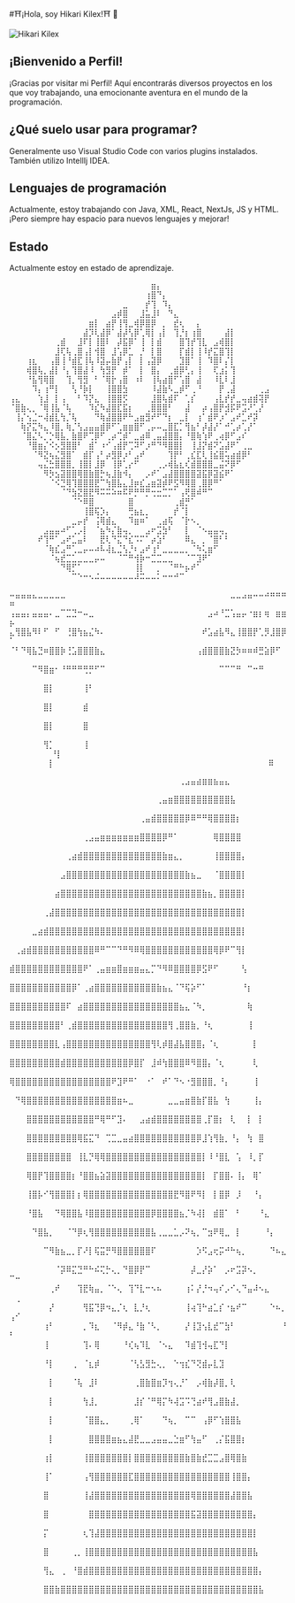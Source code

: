 <!--
**Kilex79/Kilex79** is a ✨ _special_ ✨ repository because its `README.md` (this file) appears on your GitHub profile.

Here are some ideas to get you started:

- 🔭 I’m currently working on ...
- 🌱 I’m currently learning ...
- 👯 I’m looking to collaborate on ...
- 🤔 I’m looking for help with ...
- 💬 Ask me about ...
- 📫 How to reach me: ...
- 😄 Pronouns: ...
- ⚡ Fun fact: ...
-->


#⛩¡Hola, soy Hikari Kilex!⛩ 👋

![Hikari Kilex]([url_de_la_imagen](https://i.pinimg.com/originals/21/41/5a/21415a55fa22227fae95dab29e21ed16.jpg))

## ¡Bienvenido a Perfil!

¡Gracias por visitar mi Perfil! Aquí encontrarás diversos proyectos en los que voy trabajando, una emocionante aventura en el mundo de la programación.

## ¿Qué suelo usar para programar?

Generalmente uso Visual Studio Code con varios plugins instalados. También utilizo IntellIj IDEA.

## Lenguajes de programación

Actualmente, estoy trabajando con Java, XML, React, NextJs, JS y HTML. ¡Pero siempre hay espacio para nuevos lenguajes y mejorar!

## Estado

Actualmente estoy en estado de aprendizaje.
































⠀⠀⠀⠀⠀⠀⠀⠀⠀⠀⠀⠀⠀⠀⠀⠀⠀⠀⠀⠀⠀⠀⠀⠀⠀⣶⡄⠀⠀⠀⠀⠀⠀⠀⠀⠀⠀⠀⠀⠀⠀⠀⠀⠀⠀⠀
⠀⠀⠀⠀⠀⠀⠀⠀⠀⠀⠀⠀⠀⠀⠀⠀⠀⠀⠀⠀⠀⠀⠀⠀⢰⣿⠙⡄⠀⠀⠀⠀⠀⠀⠀⠀⠀⠀⠀⠀⠀⠀⠀⠀⠀⠀
⠀⠀⠀⠀⠀⠀⠀⠀⠀⠀⠀⠀⠀⠀⠀⠀⠀⠀⠀⠀⣀⠀⠀⠀⡞⢹⠀⠹⡄⠀⠀⠀⠀⠀⠀⠀⠀⠀⠀⠀⠀⠀⠀⠀⠀⠀
⠀⠀⠀⠀⠀⠀⠀⠀⠀⠀⠀⠀⠀⠀⠀⠀⠀⠀⣠⡾⣿⠀⠀⣸⣥⣸⠇⠀⠙⣄⠀⠀⠀⠀⠀⠀⠀⠀⠀⠀⠀⠀⠀⠀⠀⠀
⠀⠀⠀⠀⠀⠀⠀⠀⠀⠀⠀⠀⠀⠀⣶⡇⠀⣴⡟⢸⢻⣀⢾⡿⣿⡿⠀⡀⠀⣞⢆⠀⠀⡄⠀⠀⠀⠀⠀⠀⠀⠀⠀⠀⠀⠀
⠀⠀⠀⠀⠀⠀⠀⠀⠀⠀⠀⠀⠀⣼⡹⢇⣼⡿⠁⣼⡼⢣⡿⢁⢿⡇⢠⡇⠀⢹⡘⡆⢰⣿⠀⠀⠀⠀⣼⡇⠀⠀⠀⠀⠀⠀
⠀⠀⠀⠀⠀⠀⠀⠀⢀⣾⠀⠀⣸⠏⡇⢸⣿⠇⠀⡼⣯⡿⠁⢸⠀⡇⣾⠀⠀⠀⣿⢹⡞⢹⣇⠀⣠⢾⣿⡇⠀⠀⠀⠀⠀⠀
⠀⠀⠀⠀⠀⠀⠀⠀⣸⢏⢧⢀⣿⢠⡇⢺⣿⠀⣸⢡⡿⣁⠀⡘⠀⡇⣿⠀⠀⠀⡏⣾⡇⢸⠸⡞⣍⣿⢹⡇⠀⠀⠀⠀⠀⠀
⠀⠀⠀⢰⣆⠀⠀⢠⣿⢸⠘⣾⣏⢸⢧⠸⣽⡤⣷⡟⢠⡇⠀⡇⢠⣽⡿⠀⠀⠀⣹⣿⠁⢸⠀⠹⣿⠇⡌⡇⠀⠀⠀⠀⠀⠀
⠀⠀⠀⢾⣿⢧⡀⣼⡇⠘⡄⢹⣿⣼⠸⠀⢳⣻⡟⠀⡾⠁⠀⡇⠀⣿⡄⠀⢀⣾⡿⢃⡄⢸⠀⠀⢏⣰⡅⢹⠀⠀⠀⠀⠀⠀
⠀⠀⠀⠘⣧⢻⢿⣿⠀⠀⢹⡀⢻⣻⠀⠃⠈⢿⡗⢠⣿⠀⠰⠇⠀⢸⢧⣴⣿⠋⢡⣿⠀⣼⠀⠀⠸⣇⠇⣸⠀⠀⠀⠀⠀⠀
⠀⠀⠀⠀⠹⡄⢰⠛⡇⠀⠀⢣⠘⡷⡇⠀⠀⢸⣿⣿⣳⠀⠀⠀⠀⠸⣼⣷⠣⣀⡾⠋⢀⠘⠀⠀⠀⡟⢀⣼⠀⠀⠀⠀⢀⣠
⢠⣄⠀⠀⠀⢱⣸⠀⡇⢠⠀⠀⠃⠹⡝⣄⠀⢸⣿⣿⡫⠀⠀⠀⠀⣸⣿⢧⣾⠏⠀⢁⡎⠀⠀⠀⢠⣇⡞⡞⣀⢤⣴⣾⢽⡟
⠈⣿⣷⢄⡀⠈⢿⢸⣧⠈⢧⠀⠀⠀⠹⣎⠳⣼⣿⣏⣯⡆⠀⠀⢀⣿⣿⣿⠃⠀⠀⣼⠀⠀⡴⢠⣿⡟⣺⡯⠟⣩⠜⢁⡜⠀
⠀⢸⡌⢢⣈⠒⢼⣾⣇⢳⡈⢧⠀⠀⠀⠙⢷⣼⣿⣿⠟⠓⣠⣶⣻⠞⠋⠙⡆⠀⣀⡇⠀⢰⠁⣾⠟⡰⠁⣠⠞⣁⠞⡽⠀⠀
⠀⠀⢷⡝⣍⠳⣄⠸⣿⡀⢷⡈⢣⣠⣤⣤⣾⡿⠋⢁⣶⣶⣿⠋⢀⡤⠤⣀⣿⣏⡁⢻⣦⠃⡼⣼⡜⠁⠚⢁⡴⢁⡜⠁⠀⠀
⠀⠀⠈⣿⣌⠣⡈⡑⢿⣧⡀⣷⣿⠟⢉⡿⠋⢀⡴⢉⡾⠁⣀⣴⠿⢀⣤⣼⣿⣿⡄⠘⣿⢷⢱⠟⢀⢴⡿⠋⣠⠎⠀⠀⠀⠀
⠀⠀⠀⠘⣿⣶⡌⠪⡢⣻⣿⣿⠃⠀⣾⠁⠰⠊⢠⣾⡟⢉⠽⠋⡰⠛⠙⠻⣿⣿⡇⠀⢸⣸⡝⣾⠝⣡⣼⠟⠁⢀⣀⠀⠀⠀
⠀⠀⠀⠀⠈⠻⣝⢦⣌⣻⣿⠁⠀⣾⡏⢠⠃⡴⣻⡿⡰⠃⣠⠞⠀⠀⠀⠀⢹⡟⠃⢀⣎⣏⢇⢸⣮⣿⢥⣴⣾⡿⠃⠀⠀⠀
⠀⠀⠀⠀⠀⢤⣌⣓⣿⣿⣿⡀⢸⣿⡇⣸⡿⠀⢸⡿⢁⡔⠋⠀⠀⠀⢀⡠⢾⣧⣆⢎⣾⣿⣿⣿⣀⣬⠝⡿⠋⠀⠀⠀⠀⠀
⠀⠀⠀⠀⠀⠀⠻⡳⣢⣽⣿⣿⢿⣿⣷⣿⡓⢦⣸⣷⠺⡄⠀⠀⡠⠞⠁⣠⣼⣿⣿⣿⣿⣽⣯⡿⣽⣮⠟⠁⠀⠀⠀⠀⠀⠀
⠀⠀⠀⠀⠀⠀⠀⠈⠪⣙⢿⢹⣿⣿⣿⣟⠉⢳⣿⣧⣄⣸⡶⣎⣠⣶⣽⡾⠟⣫⠻⢿⣿⢀⣿⡿⠛⠁⠀⠀⠀⠀⠀⠀⠀⠀
⠀⠀⠀⠀⠀⠀⠀⠀⠀⠈⠙⣳⣝⣿⣟⠻⠭⠭⠵⠶⠯⠟⡛⠛⡛⢒⣒⣉⡉⠁⢠⢟⣿⠾⠛⠉⠀⠀⠀⠀⠀⠀⠀⠀⠀⠀
⠀⠀⠀⠀⠀⠀⠀⠀⠀⠀⠀⠈⠑⠿⣿⠀⠀⠀⠀⠀⠀⣿⠀⠀⠀⠀⠀⠀⠀⢀⣾⡛⠁⠀⠀⠀⠀⠀⠀⠀⠀⠀⠀⠀⠀⠀
⠀⠀⠀⠀⠀⠀⠀⠀⠀⠀⠀⠀⠀⢸⣿⢯⡱⡄⠀⠀⠀⢛⣦⣆⡀⠀⠀⠀⠀⡞⠈⡇⠀⠀⠀⠀⠀⠀⠀⠀⠀⠀⠀⠀⠀⠀
⠀⠀⠀⠀⠀⠀⠀⠀⠀⠀⠀⣀⡤⡞⠀⢨⢿⣾⣄⠀⠀⠹⣶⠶⠁⠀⢀⣴⢯⠀⠈⡗⠢⡀⠀⠀⠀⠀⠀⠀⠀⠀⠀⠀⠀⠀
⠀⠀⠀⠀⠀⠀⣠⣤⣤⠴⠋⢁⡠⡇⠀⠈⣦⠳⡌⣷⢤⡀⠀⠀⣠⠖⣩⣳⠃⠀⠀⡇⠀⠈⠢⣤⣤⢤⡀⠀⠀⠀⠀⠀⠀⠀
⠀⠀⠀⠀⠀⠞⢹⠛⠁⣠⠞⣁⣤⠇⠀⠀⣟⢇⠙⣍⠙⣎⠩⠍⠁⡴⣱⠃⠀⠀⠀⠿⣄⠀⡀⠈⣿⠃⠃⠀⠀⠀⠀⠀⠀⠀
⠀⠀⠀⠀⠀⠀⠈⢷⣎⣠⠛⢁⣀⡤⠤⠴⠧⢼⣆⣈⢣⡘⠆⣠⠞⢰⠃⣀⣀⣀⣀⡀⠈⠳⢅⣶⠋⠀⠀⠀⠀⠀⠀⠀⠀⠀
⠀⠀⠀⠀⠀⠀⠀⠈⢦⣞⣉⣁⣀⣀⣀⡤⠤⠀⠀⠈⠉⠛⢺⡷⠒⣉⣉⣀⣀⠀⠀⠈⠉⣹⠟⠁⠀⠀⠀⠀⠀⠀⠀⠀⠀⠀
⠀⠀⠀⠀⠀⠀⠀⠀⠀⠙⢿⡋⠁⠀⠀⠀⠀⠀⠀⠀⠀⠀⢸⡇⠀⠀⡀⠀⠈⠛⠓⡦⠞⠁⠀⠀⠀⠀⠀⠀⠀⠀⠀⠀⠀⠀
⠀⠀⠀⠀⠀⠀⠀⠀⠀⠀⠀⠉⠑⠒⠢⠬⠤⠤⠤⠤⠤⠤⠼⠭⠤⠤⠅⠒⠒⠚⠉⠀⠀⠀⠀⠀⠀⠀⠀⠀⠀⠀⠀⠀⠀⠀






⠤⣤⣤⣤⣄⣀⣀⣀⣀⣀⠀⠀⠀⠀⠀⠀⠀⠀⠀⠀⠀⠀⠀⠀⠀⠀⠀⠀⠀⠀⠀⠀⠀⠀⠀⠀⠀⠀⠀⣀⣀⣠⣤⠤⠤⠴⠶⠶⠶⠶
⢠⣤⣤⡄⣤⣤⣤⠄⣀⠉⣉⣙⠒⠤⣀⠀⠀⠀⠀⠀⠀⠀⠀⠀⠀⠀⠀⠀⠀⠀⠀⠀⠀⠀⠀⣠⠴⠘⣉⢡⣤⡤⠐⣶⡆⢶⠀⣶⣶⡦
⣄⢻⣿⣧⠻⠇⠋⠀⠋⠀⢘⣿⢳⣦⣌⠳⠄⠀⠀⠀⠀⠀⠀⠀⠀⠀⠀⠀⠀⠀⠀⠀⠀⠀⠞⣡⣴⣧⠻⣄⢸⣿⣿⡟⢁⡻⣸⣿⡿⠁
⠈⠃⠙⢿⣧⣙⠶⣿⣿⡷⢘⣡⣿⣿⣿⣷⣄⠀⠀⠀⠀⠀⠀⠀⠀⠀⠀⠀⠀⠀⠀⠀⠀⢠⣾⣿⣿⣿⣷⣝⡳⠶⠶⠾⣛⣵⡿⠋⠀⠀
⠀⠀⠀⠀⠉⠻⣿⣶⠂⠘⠛⠛⠛⢛⡛⠋⠉⠀⠀⠀⠀⠀⠀⠀⠀⠀⠀⠀⠀⠀⠀⠀⠀⠀⠀⠀⠀⠉⠉⠉⠛⠀⠉⠒⠛⠀⠀⠀⠀⠀
⠀⠀⠀⠀⠀⠀⣿⡇⠀⠀⠀⠀⠀⢸⠃⠀⠀⠀⠀⠀⠀⠀⠀⠀⠀⠀⠀⠀⠀⠀⠀⠀⠀⠀⠀⠀⠀⠀⠀⠀⠀⠀⠀⠀⠀⠀⠀⠀⠀⠀
⠀⠀⠀⠀⠀⠀⣿⡇⠀⠀⠀⠀⠀⣾⠀⠀⠀⠀⠀⠀⠀⠀⠀⠀⠀⠀⠀⠀⠀⠀⠀⠀⠀⠀⠀⠀⠀⠀⠀⠀⠀⠀⠀⠀⠀⠀⠀⠀⠀⠀
⠀⠀⠀⠀⠀⠀⣿⡇⠀⠀⠀⠀⠀⣿⠀⠀⠀⠀⠀⠀⠀⠀⠀⠀⠀⠀⠀⠀⠀⠀⠀⠀⠀⠀⠀⠀⠀⠀⠀⠀⠀⠀⠀⠀⠀⠀⠀⠀⠀⠀
⠀⠀⠀⠀⠀⠀⢻⡁⠀⠀⠀⠀⠀⢸⠀⠀⠀⠀⠀⠀⠀⠀⠀⠀⠀⠀⠀⠀⠀⠀⠀⠀⠀⠀⠀⠀⠀⠀⠀⠀⠀⠀⠀⠀⠀⠀⠀⠀⠀⠀
⠀⠀⠀⠀⠀⠀⠘⡇⠀⠀⠀⠀⠀⠀⠀
⠀⠀⠀⠀⠀⠀⠀⡇⠀⠀⠀⠀⠀⠀⠀⠀⠀⠀⠀⠀⠀⠀⠀⠀⠀⠀⠀⠀⠀⠀⠀⠀⠀⠀⠀⠀⠀⠀⠀
⠀⠀⠀ ⠀⠀⠀⠿








⠀⠀⠀⠀⠀⠀⠀⠀⠀⠀⠀⠀⠀⠀⠀⠀⠀⠀⠀⠀⠀⠀⠀⠀⠀⠀⠀⠀⠀⠀⢀⣠⣤⣴⣶⣶⣦⣤⣄⠀⠀⠀⠀⠀⠀⠀⠀⠀⠀⠀⠀
⠀⠀⠀⠀⠀⠀⠀⠀⠀⠀⠀⠀⠀⠀⠀⠀⠀⠀⠀⠀⠀⠀⠀⠀⠀⠀⢀⣤⣶⣿⣿⣿⣿⣿⣿⣿⣿⣿⣿⣧⠀⠀⠀⠀⠀⠀⠀⠀⠀⠀⠀
⠀⠀⠀⠀⠀⠀⠀⠀⠀⠀⠀⠀⠀⠀⠀⠀⠀⠀⠀⠀⠀⠀⠀⢀⣤⣾⣿⣿⣿⣿⣿⡿⠿⠛⠛⢿⣿⣿⣿⣿⡆⠀⠀⠀⠀⠀⠀⠀⠀⠀⠀
⠀⠀⠀⠀⠀⠀⠀⠀⠀⠀⠀⠀⠀⢀⣠⣤⣶⣶⣶⣶⣶⣶⣶⣿⣿⣿⣿⡿⠛⠁⠀⠀⠀⠀⠀⠀⢿⣿⣿⣿⣿⠀⠀⠀⠀⠀⠀⠀⠀⠀⠀
⠀⠀⠀⠀⠀⠀⠀⠀⠀⠀⢀⣴⣾⣿⣿⣿⣿⣿⣿⣿⣿⣿⣿⣿⣿⣿⣿⣷⣶⣄⡀⠀⠀⠀⠀⠀⢸⣿⣿⣿⣿⡄⠀⠀⠀⠀⠀⠀⠀⠀⠀
⠀⠀⠀⠀⠀⠀⠀⠀⠀⣠⣿⣿⣿⣿⣿⣿⣿⣿⣿⣿⣿⣿⣿⣿⣿⣿⣿⣿⣿⣿⣿⣷⣦⣀⠀⠀⠈⣿⣿⣿⣿⡇⠀⠀⠀⠀⠀⠀⠀⠀⠀
⠀⠀⠀⠀⠀⠀⠀⠀⣴⣿⣿⣿⣿⣿⣿⣿⣿⣿⣿⣿⣿⣿⣿⣿⣿⣿⣿⣿⣿⣿⣿⣿⣿⣿⣷⣦⡀⣿⣿⣿⣿⡇⠀⠀⠀⠀⠀⠀⠀⠀⠀
⠀⠀⠀⠀⠀⠀⢀⣼⣿⣿⣿⣿⣿⣿⣿⣿⣿⣿⣿⣿⣿⣿⣿⣿⣿⣿⣿⣿⣿⣿⣿⣿⣿⣿⣿⣿⣿⣿⣿⣿⣿⡇⠀⠀⠀⠀⠀⠀⠀⠀⠀
⠀⠀⠀⠀⣀⣴⣾⣿⣿⣿⣿⣿⣿⣿⣿⣿⣿⣿⣿⣿⣿⣿⣿⣿⣿⣿⣿⣿⣿⣿⣿⣿⣿⣿⣿⣿⣿⣿⣿⣿⣿⡇⠀⠀⠀⠀⠀⠀⠀⠀⠀
⠀⢀⣴⣾⣿⣿⣿⣿⣿⣿⣿⣿⣿⣿⣿⠿⠛⠉⠉⠙⠛⠻⠿⢿⣿⣿⣿⣿⣿⣿⣿⣿⣿⣿⣿⣿⢿⡿⠟⠉⢻⡇⠀⠀⠀⠀⠀⠀⠀⠀⠀
⣾⣿⣿⣿⣿⣿⣿⣿⣿⣿⣿⣿⣿⠟⠁⢀⣤⣶⣶⣿⣶⣶⣶⣤⣄⡉⠙⠻⠿⣿⣿⣿⣿⡿⣫⠟⠋⠀⠀⠀⠀⢣⠀⠀⠀⠀⠀⠀⠀⠀⠀
⣿⣿⣿⣿⣿⣿⣿⣿⣿⣿⣿⡿⠁⢀⣴⣿⣿⣿⣿⣿⣿⣿⣿⣿⣿⣿⣷⣦⣄⠈⠙⢯⡵⠋⠁⠀⠀⠀⠀⠀⠀⠘⡆⠀⠀⠀⠀⠀⠀⠀⠀
⣿⣿⣿⣿⣿⣿⣿⣿⣿⣿⠏⠀⣴⣿⣿⣿⣿⣿⣿⣿⣿⣿⣿⣿⣿⣿⣿⣿⣿⣿⣦⣄⠈⠳⡀⠀⠀⠀⠀⠀⠀⠀⢷⠀⠀⠀⠀⠀⠀⠀⠀
⣿⣿⣿⣿⣿⣿⣿⣿⣿⠃⢀⣾⣿⣿⣿⣿⣿⣿⣿⣿⣿⣿⣿⣿⣿⣿⣿⣿⢻⢀⣿⣿⣷⡀⠘⢆⠀⠀⠀⠀⠀⠀⢸⠀⠀⠀⠀⠀⠀⠀⠀
⣿⣿⣿⣿⣿⣿⣿⣿⣇⢠⣿⣿⣿⣿⣿⣿⣿⣿⣿⣿⣿⣿⣿⣿⣿⢻⢇⡾⣿⣼⣧⣿⣿⣿⡄⠈⢆⠀⠀⠀⠀⠀⠀⡇⠀⠀⠀⠀⠀⠀⠀
⣿⣿⣿⣿⣿⣿⣿⣿⣿⣾⣿⣿⣿⣿⣿⣿⣿⣿⣿⣿⣿⡿⣿⡏⠀⣸⠾⢳⣿⣿⣿⠿⠻⣿⣿⡄⠈⢆⠀⠀⠀⠀⠀⢇⠀⠀⠀⠀⠀⠀⠀
⢿⣿⣿⣿⣿⣿⣿⣿⣿⣿⣿⣿⣿⣿⣿⣿⣿⣿⠟⣹⠟⠛⠁⠀⠐⠁⠀⠞⠁⠙⠢⠐⣻⣿⣿⣿⡀⠘⡄⠀⠀⠀⠀⢸⠀⠀⠀⠀⠀⠀⠀
⠀⠙⢿⣿⣿⣿⣿⣿⣿⣿⣿⣿⣿⣿⣿⣿⣿⣿⣿⣶⠦⣀⠀⠀⠀⠀⠀⠀⣀⣀⣤⣶⣿⣷⡏⣿⣧⠀⢳⠀⠀⠀⠀⢸⡄⠀⠀⠀⠀⠀⠀
⠀⠀⠀⣿⣿⣿⣿⣿⣿⣿⣿⣿⣿⣿⣿⠛⢿⠛⠋⣹⠄⠀⠀⣠⣴⣾⣿⣿⣿⣿⣿⣿⣿⣿⢀⡏⣿⡆⠀⢇⠀⠀⡇⠀⡇⠀⠀⠀⠀⠀⠀
⠀⠀⠀⣿⣿⣿⣿⣿⣿⣿⣿⣿⢿⣯⣍⠙⠀⢉⣉⣀⣤⣴⣿⣿⣿⣿⣿⣿⣿⣿⣿⣿⣿⡿⣸⢱⢻⣷⡀⠘⡄⠀⢳⠀⣿⠀⠀⠀⠀⠀⠀
⠀⠀⠀⣿⣿⣿⣿⣿⣿⣿⣿⠀⢸⣇⡙⢿⢿⣿⣿⣿⣿⣿⣿⣿⣿⣿⣿⣿⣿⣿⣿⣿⣿⣿⡇⠸⠘⣿⣇⠀⢡⠀⠸⡀⡏⠀⠀⠀⠀⠀⠀
⠀⠀⠀⢿⣿⡟⢹⣿⣿⣿⣿⡆⠘⣿⣿⣦⣵⣽⣿⣿⣿⣿⣿⣿⣿⣿⣿⣿⣿⣿⣿⣿⣿⣿⡇⠀⡏⣿⣿⠄⢸⡄⠀⢿⠁⠀⠀⠀⠀⠀⠀
⠀⠀⠀⢸⣿⡧⠊⢻⣿⣿⣿⡇⡆⢿⣿⣿⣿⣿⣿⣿⣿⣿⣿⣿⣿⣿⣿⣿⣿⣟⠻⣿⠟⠻⡇⠀⡇⣿⡿⠀⡸⠀⠀⠘⡄⠀⠀⠀⠀⠀⠀
⠀⠀⠀⠘⣿⣧⠀⠀⠙⢿⣿⣿⣧⠸⣿⣿⣿⣿⣿⣿⣿⣿⣿⣿⣿⡿⣿⣿⣿⣿⣦⡈⠳⢼⡇⠀⣾⣿⠁⠀⠃⠀⠀⠀⠘⣄⠀⠀⠀⠀⠀
⠀⠀⠀⠀⠙⣿⣧⡀⠀⠀⠈⠙⡿⢆⢻⣿⣿⣿⣿⣿⣿⣿⣿⣿⣿⣧⢀⣀⣀⣁⡠⠝⢦⡀⠉⣲⠟⢿⣀⠀⡇⠀⠀⠀⠀⠘⡄⠀⠀⠀⠀
⠀⠀⠀⠀⠀⠀⠉⠻⣷⣦⣀⡀⡏⠜⡇⢯⣭⡛⠻⣿⣿⣿⣿⣿⣿⠏⠀⠀⠀⠀⠀⠀⠀⡱⠫⣠⢖⡭⠚⠓⢦⡀⠀⠀⠀⠀⠙⠦⣄⠀⠀
⠀⠀⠀⠀⠀⠀⠀⠀⠈⡽⠿⣍⣙⠛⠓⠮⢍⡓⢄⡀⠙⣿⡿⡟⠉⠀⠀⠀⠀⠀⠀⠀⡼⣀⡜⡵⠁⠀⡠⠖⣩⡽⠢⡀⠀⠀⠀⠀⠀⠉⠒
⠀⠀⠀⠀⠀⠀⠀⢀⠞⠀⠀⠀⢹⣟⢷⣤⡀⠈⠑⢄⠀⢹⠙⣇⠒⠢⠦⠀⠀⠀⠀⢰⠅⡜⡘⠲⢤⠎⡠⠊⢄⠙⣤⠼⠢⣄⠀⠀⠀⠀⢀
⠀⠀⠀⠀⠀⠀⠀⡜⠀⠀⠀⠀⠀⢻⣯⢙⡿⠲⣄⡈⢆⠀⣇⡘⢆⠀⠀⠀⠀⠀⠀⢸⢴⢹⠓⣴⣁⡎⠐⣦⠞⠉⠀⠀⠀⠀⠑⠦⡀⢠⠊
⠀⠀⠀⠀⠀⠀⢰⠃⠀⠀⠀⠀⠀⡀⠹⣆⠀⠀⠈⠻⡾⣄⠘⣷⠈⠣⡀⠀⠀⠀⠀⡜⢸⣹⢢⣇⣞⠉⣳⠃⠀⠀⠀⠀⠀⠀⠀⠀⠘⠃⠀
⠀⠀⠀⠀⠀⠀⢸⠀⠀⠀⠀⠀⠀⢹⠄⢿⠀⠀⠀⠀⠘⢎⢦⠹⣇⠀⠈⠢⣄⠀⠀⠹⣾⢹⢺⢤⣏⠙⡇⠀⠀⠀⠀⠀⠀⠀⠀⠀⠀⠀⠀
⠀⠀⠀⠀⠀⠀⠘⡇⠀⠀⠀⢀⠀⠈⣆⡾⠀⠀⠀⠀⠀⠈⢣⣣⣻⣓⢄⡀⠀⠑⢲⣎⠙⢝⣾⡤⣇⣹⠀⠀⠀⠀⠀⠀⠀⠀⠀⠀⠀⠀⠀
⠀⠀⠀⠀⠀⠀⠀⡇⠀⠀⠀⠈⢧⠀⣸⠇⠀⠀⠀⠀⠀⠀⢀⣿⣷⣿⣶⡹⢲⢄⡘⠁⠀⡠⢾⣷⡼⣿⡀⢇⠀⠀⠀⠀⠀⠀⠀⠀⠀⠀⠀
⠀⠀⠀⠀⠀⠀⠀⡇⠀⠀⠀⠀⠀⢳⣸⡀⠀⠀⠀⠀⠀⠀⣸⡎⠈⠛⢿⡍⠳⢼⣩⠩⢙⣴⠞⢻⣠⣿⣷⣼⡀⠀⠀⠀⠀⠀⠀⠀⠀⠀⠀
⠀⠀⠀⠀⠀⠀⠀⡇⠀⠀⠀⠀⠀⠈⣿⣿⣄⡀⠀⠀⠀⢀⢿⠁⠀⠀⠀⠙⢦⡀⠀⠉⠉⠀⢠⡿⠋⢱⣿⣿⣧⠀⠀⠀⠀⠀⠀⠀⠀⠀⠀
⠀⠀⠀⠀⠀⠀⠀⡇⠀⠀⠀⠀⠀⠀⣿⣿⣿⣿⣶⣦⣄⣼⣟⣀⣀⣠⣤⣤⣀⣑⣶⠋⢳⣤⠋⠀⢀⡌⣯⣿⣿⡆⠀⠀⠀⠀⠀⠀⠀⠀⠀
⠀⠀⠀⠀⠀⠀⢰⡇⠀⠀⠀⠀⠀⢸⣿⣿⣿⣿⣿⣿⣿⡇⣿⣿⣿⣿⣿⣿⣿⣿⣿⣷⣿⣷⣞⣉⣉⣠⣿⢿⣿⣷⠀⠀⠀⠀⠀⠀⠀⠀⠀
⠀⠀⠀⠀⠀⠀⢸⠁⠀⠀⠀⠀⠀⢠⢻⣿⣿⣿⣿⣿⣿⣏⣿⣿⣿⣿⣿⣿⣿⣿⣿⣿⣿⣿⣿⣿⣿⣿⣿⢸⣿⣿⡄⠀⠀⠀⠀⠀⠀⠀⠀
⠀⠀⠀⠀⠀⠀⣿⠀⠀⠀⠀⠀⠀⢸⣼⣿⣿⣿⣿⣿⣿⣿⣿⣿⣿⣿⣿⣿⣿⣿⣿⣿⢿⣿⣿⣿⣿⣿⣿⣼⣿⣿⣧⠀⠀⠀⠀⠀⠀⠀⠀
⠀⠀⠀⠀⠀⠀⣿⠀⠀⠀⠀⠀⠀⠀⣿⣿⣿⣿⣿⣿⣿⣿⣿⣿⣿⣿⣿⣿⣿⣿⣿⣿⣯⣽⣿⣿⣿⣿⣿⣿⣿⣿⣿⡄⠀⠀⠀⠀⠀⠀⠀
⠀⠀⠀⠀⠀⠀⡍⠀⠀⠀⠀⠀⠀⢆⢹⣼⣿⣿⣿⣿⣿⣿⣿⣿⣿⣿⣿⣿⣿⣿⣿⣿⣿⣿⣿⣿⣿⣿⣿⣿⣿⣿⣿⡇⠀⠀⠀⠀⠀⠀⠀
⠀⠀⠀⠀⠀⠀⣿⠀⠀⠀⠀⢀⡀⢸⣿⣿⣿⣿⣿⣿⣿⣿⣿⣿⣿⣿⣿⣿⣿⣿⣿⣿⣿⣿⣿⣿⣿⣿⣿⣿⣿⣿⣿⣧⠀⠀⠀⠀⠀⠀⠀
⠀⠀⠀⠀⠀⠀⢻⣄⠀⢀⠀⠘⣿⣾⣿⣿⣿⣿⣿⣿⣿⣿⣿⣿⣿⣿⣿⣿⣿⣿⣿⣿⣿⣿⣿⣿⣿⣿⣿⣿⣿⣿⣿⣿⡄⠀⠀⠀⠀⠀⠀
⠀⠀⠀⠀⠀⠀⣿⣿⣷⣿⣿⣿⣿⣿⣿⣿⣿⣿⣿⣿⣿⣿⣿⣿⣿⣿⣿⣿⣿⣿⣿⣿⣿⣿⣿⣿⣿⣿⣿⣿⣿⣿⣿⣿⣧⠀⠀⠀⠀⠀⠀








